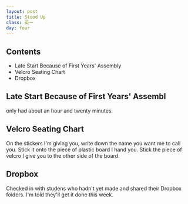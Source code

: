 ```yaml
---
layout: post
title: Stood Up
class: 英一
day: four
---
```


## Contents
- Late Start Because of First Years' Assembly
- Velcro Seating Chart
- Dropbox

## Late Start Because of First Years' Assembl

only had about an hour and twenty minutes.

## Velcro Seating Chart

On the stickers I'm giving you, write down the name you want me to call you.
Stick it onto the piece of plastic board I hand you.
Stick the piece of velcro I give you to the other side of the board.

## Dropbox

Checked in with studens who hadn't yet made and shared their Dropbox folders.
I'm told they'll get it done this week.


